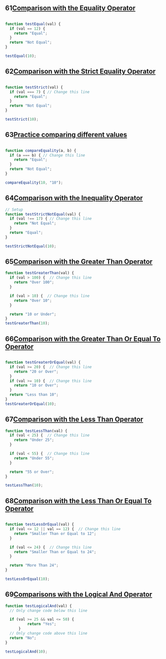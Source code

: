 

## 61[Comparison with the Equality Operator](https://www.freecodecamp.org/learn/javascript-algorithms-and-data-structures/basic-javascript/comparison-with-the-equality-operator)
```js

function testEqual(val) {
  if (val == 12) {
    return "Equal";
  }
  return "Not Equal";
}

testEqual(10);
```

## 62[Comparison with the Strict Equality Operator](https://www.freecodecamp.org/learn/javascript-algorithms-and-data-structures/basic-javascript/comparison-with-the-strict-equality-operator)
```js

function testStrict(val) {
  if (val === 7) { // Change this line
    return "Equal";
  }
  return "Not Equal";
}

testStrict(10);
```

## 63[Practice comparing different values](https://www.freecodecamp.org/learn/javascript-algorithms-and-data-structures/basic-javascript/practice-comparing-different-values)
```js

function compareEquality(a, b) {
  if (a === b) { // Change this line
    return "Equal";
  }
  return "Not Equal";
}

compareEquality(10, "10");
```



## 64[Comparison with the Inequality Operator](https://www.freecodecamp.org/learn/javascript-algorithms-and-data-structures/basic-javascript/comparison-with-the-inequality-operator)

```js
// Setup
function testStrictNotEqual(val) {
  if (val !== 17) { // Change this line
    return "Not Equal";
  }
  return "Equal";
}

testStrictNotEqual(10);
```

## 65[Comparison with the Greater Than Operator](https://www.freecodecamp.org/learn/javascript-algorithms-and-data-structures/basic-javascript/comparison-with-the-greater-than-operator)

```js
function testGreaterThan(val) {
  if (val > 100) {  // Change this line
    return "Over 100";
  }

  if (val > 10) {  // Change this line
    return "Over 10";
  }

  return "10 or Under";
}
testGreaterThan(10);
```


## 66[Comparison with the Greater Than Or Equal To Operator](https://www.freecodecamp.org/learn/javascript-algorithms-and-data-structures/basic-javascript/comparison-with-the-greater-than-or-equal-to-operator)

```js

function testGreaterOrEqual(val) {
  if (val >= 20) {  // Change this line
    return "20 or Over";
  }
  if (val >= 10) {  // Change this line
    return "10 or Over";
  }
  return "Less than 10";
}
testGreaterOrEqual(10);

```


## 67[Comparison with the Less Than Operator](https://www.freecodecamp.org/learn/javascript-algorithms-and-data-structures/basic-javascript/comparison-with-the-less-than-operator)

```js
function testLessThan(val) {
  if (val < 25) {  // Change this line
    return "Under 25";
  }

  if (val < 55) {  // Change this line
    return "Under 55";
  }

  return "55 or Over";
}

testLessThan(10);


```
## 68[Comparison with the Less Than Or Equal To Operator](https://www.freecodecamp.org/learn/javascript-algorithms-and-data-structures/basic-javascript/comparison-with-the-less-than-or-equal-to-operator)

```js

function testLessOrEqual(val) {
  if (val <= 12 || val == 12) {  // Change this line
    return "Smaller Than or Equal to 12";
  }

  if (val <= 24) {  // Change this line
    return "Smaller Than or Equal to 24";
  }

  return "More Than 24";
}

testLessOrEqual(10);

```
## 69[Comparisons with the Logical And Operator](https://www.freecodecamp.org/learn/javascript-algorithms-and-data-structures/basic-javascript/comparisons-with-the-logical-and-operator)

```js
function testLogicalAnd(val) {
  // Only change code below this line

  if (val >= 25 && val <= 50) {
          return "Yes";
      }
  // Only change code above this line
  return "No";
}

testLogicalAnd(10);
```

